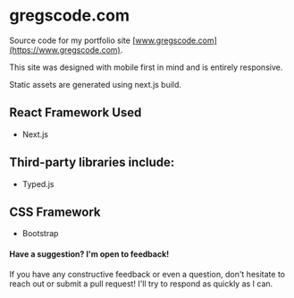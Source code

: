 # gregscode.com

Source code for my portfolio site [www.gregscode.com](https://www.gregscode.com).

This site was designed with mobile first in mind and is entirely responsive.

Static assets are generated using next.js build.

## React Framework Used

- Next.js

## Third-party libraries include:

- Typed.js

## CSS Framework

- Bootstrap

#### Have a suggestion? I'm open to feedback!

If you have any constructive feedback or even a question, don't hesitate to reach out or submit a pull request! I'll try to respond as quickly as I can.
